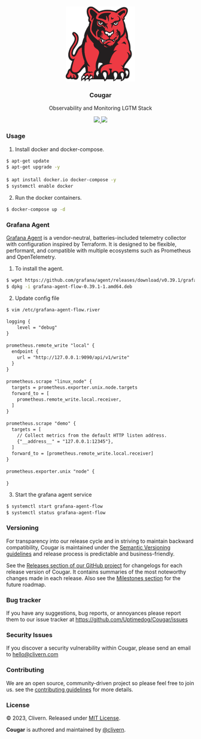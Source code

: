 <p align="center">
    <img alt="Cougar Logo" src="/static/logo.png?v=0.4.0" height="200" />
    <h3 align="center">Cougar</h3>
    <p align="center">Observability and Monitoring LGTM Stack</p>
    <p align="center">
        <a href="https://github.com/Uptimedog/Cougar/releases">
            <img src="https://img.shields.io/badge/Version-v0.4.0-red.svg">
        </a>
        <a href="https://github.com/Uptimedog/Cougar/blob/main/LICENSE">
            <img src="https://img.shields.io/badge/LICENSE-MIT-blue.svg">
        </a>
    </p>
</p>


### Usage

1. Install docker and docker-compose.

```zsh
$ apt-get update
$ apt-get upgrade -y

$ apt install docker.io docker-compose -y
$ systemctl enable docker
```

2. Run the docker containers.

```zsh
$ docker-compose up -d
```


### Grafana Agent

[Grafana Agent](https://github.com/grafana/agent) is a vendor-neutral, batteries-included telemetry collector with configuration inspired by Terraform. It is designed to be flexible, performant, and compatible with multiple ecosystems such as Prometheus and OpenTelemetry.

1. To install the agent.

```zsh
$ wget https://github.com/grafana/agent/releases/download/v0.39.1/grafana-agent-flow-0.39.1-1.amd64.deb
$ dpkg -i grafana-agent-flow-0.39.1-1.amd64.deb
```

2. Update config file

```zsh
$ vim /etc/grafana-agent-flow.river
```

```hcl
logging {
    level = "debug"
}

prometheus.remote_write "local" {
  endpoint {
    url = "http://127.0.0.1:9090/api/v1/write"
  }
}

prometheus.scrape "linux_node" {
  targets = prometheus.exporter.unix.node.targets
  forward_to = [
    prometheus.remote_write.local.receiver,
  ]
}

prometheus.scrape "demo" {
  targets = [
    // Collect metrics from the default HTTP listen address.
    {"__address__" = "127.0.0.1:12345"},
  ]
  forward_to = [prometheus.remote_write.local.receiver]
}

prometheus.exporter.unix "node" {

}
```

3. Start the grafana agent service

```zsh
$ systemctl start grafana-agent-flow
$ systemctl status grafana-agent-flow
```


### Versioning

For transparency into our release cycle and in striving to maintain backward compatibility, Cougar is maintained under the [Semantic Versioning guidelines](https://semver.org/) and release process is predictable and business-friendly.

See the [Releases section of our GitHub project](https://github.com/Uptimedog/Cougar/releases) for changelogs for each release version of Cougar. It contains summaries of the most noteworthy changes made in each release. Also see the [Milestones section](https://github.com/Uptimedog/Cougar/milestones) for the future roadmap.


### Bug tracker

If you have any suggestions, bug reports, or annoyances please report them to our issue tracker at https://github.com/Uptimedog/Cougar/issues


### Security Issues

If you discover a security vulnerability within Cougar, please send an email to [hello@clivern.com](mailto:hello@clivern.com)


### Contributing

We are an open source, community-driven project so please feel free to join us. see the [contributing guidelines](CONTRIBUTING.md) for more details.


### License

© 2023, Clivern. Released under [MIT License](https://opensource.org/licenses/mit-license.php).

**Cougar** is authored and maintained by [@clivern](http://github.com/clivern).
